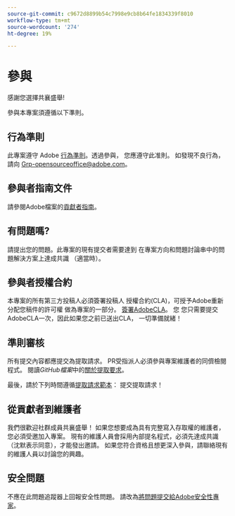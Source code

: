 ```yaml
---
source-git-commit: c9672d8899b54c7998e9cb8b64fe1834339f8010
workflow-type: tm+mt
source-wordcount: '274'
ht-degree: 19%

---
```

# 參與

感謝您選擇共襄盛舉!

參與本專案須遵循以下準則。

## 行為準則

此專案遵守 Adobe [行為準則](code-of-conduct.md)。透過參與，
您應遵守此准則。 如發現不良行為，請向
[Grp-opensourceoffice@adobe.com](mailto:Grp-opensourceoffice@adobe.com)。

## 參與者指南文件

請參閱Adobe檔案的[貢獻者指南](https://experienceleague.adobe.com/zh-hant/docs/contributor/contributor-guide/introduction)。

## 有問題嗎?

請提出您的問題。此專案的現有提交者需要達到
在專案方向和問題討論串中的問題解決方案上達成共識
（適當時）。

## 參與者授權合約

本專案的所有第三方投稿人必須簽署投稿人
授權合約(CLA)，可授予Adobe重新分配您稿件的許可權
做為專案的一部分。 [簽署AdobeCLA](https://opensource.adobe.com/cla.html)。 您
您只需要提交AdobeCLA一次，因此如果您之前已送出CLA，
一切準備就緒！

## 準則審核

所有提交內容都應提交為提取請求。 PR受指派人必須參與專案維護者的同儕檢閱程式。 閱讀&#x200B;_GitHub檔案_&#x200B;中的[關於提取要求](https://docs.github.com/en/pull-requests/collaborating-with-pull-requests/proposing-changes-to-your-work-with-pull-requests/about-pull-requests)。

最後，請於下列時間遵循[提取請求範本](PULL_REQUEST_TEMPLATE.md)：
提交提取請求！

## 從貢獻者到維護者

我們很歡迎社群成員共襄盛舉！ 如果您想要成為具有完整寫入存取權的維護者，您必須受邀加入專案。 現有的維護人員會採用內部提名程式，必須先達成共識（沈默表示同意），才能發出邀請。 如果您符合資格且想更深入參與，請聯絡現有的維護人員以討論您的興趣。

## 安全問題

不應在此問題追蹤器上回報安全性問題。 請改為[將問題提交給Adobe安全性專家](https://helpx.adobe.com/security/alertus.html)。
